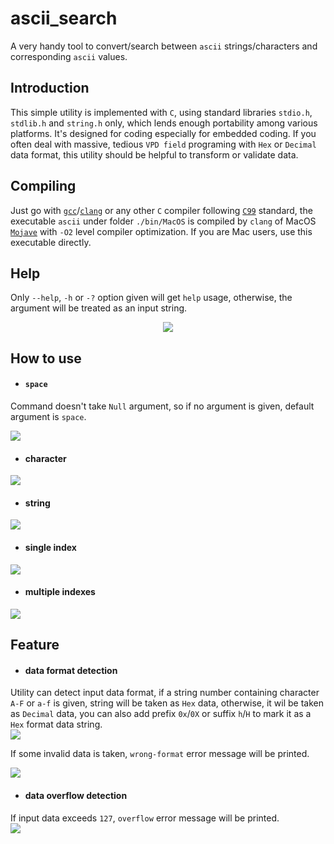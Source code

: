 # ascii_search
  A very handy tool to convert/search between `ascii` strings/characters and corresponding `ascii` values.

## Introduction  

  This simple utility is implemented with `C`, using standard libraries `stdio.h`, `stdlib.h` and `string.h` only, which lends enough portability among various platforms. It's designed for coding especially for embedded coding. If you often deal with massive, tedious `VPD field` programing with `Hex` or `Decimal` data format, this utility should be helpful to transform or validate data.

## Compiling  

  Just go with [`gcc`](https://gcc.gnu.org/)/[`clang`](https://clang.llvm.org/) or any other `C` compiler following [`C99`](https://en.wikipedia.org/wiki/C99) standard, the executable `ascii` under folder `./bin/MacOS` is compiled by `clang` of MacOS [`Mojave`](https://www.apple.com/macos/mojave/) with `-O2` level compiler optimization. If you are Mac users, use this executable directly.   
  
## Help  

  Only `--help`, `-h` or `-?` option given will get `help` usage, otherwise, the argument will be treated as an input string.  
<p align="center">
<img src="https://github.com/mingsxs/ascii_search/blob/master/screenshot/help.png" />
</p>

## How to use 
- #### `space`  
Command doesn't take `Null` argument, so if no argument is given, default argument is `space`.  
   
<img src="https://github.com/mingsxs/ascii_search/blob/master/screenshot/help-space.gif" />

- #### character
<img src="https://github.com/mingsxs/ascii_search/blob/master/screenshot/help-single-char.gif" />

- #### string   
<img src="https://github.com/mingsxs/ascii_search/blob/master/screenshot/help-string.gif" />  

- #### single index   
<img src="https://github.com/mingsxs/ascii_search/blob/master/screenshot/help-single-index.gif" />

- #### multiple indexes  
<img src="https://github.com/mingsxs/ascii_search/blob/master/screenshot/help-indexes.gif" />  
  
## Feature  
- #### data format detection 
Utility can detect input data format, if a string number containing character `A-F` or `a-f` is given, string will be taken as `Hex` data, otherwise, it wil be taken as `Decimal` data, you can also add prefix `0x`/`0X` or suffix `h`/`H` to mark it as a `Hex` format data string.   
<img src="https://github.com/mingsxs/ascii_search/blob/master/screenshot/format-detect.gif" />   
    
If some invalid data is taken, `wrong-format` error message will be printed.   
   
<img src="https://github.com/mingsxs/ascii_search/blob/master/screenshot/wrong-format-detect.gif" /> 
   
- #### data overflow detection  
If input data exceeds `127`, `overflow` error message will be printed.   
<img src="https://github.com/mingsxs/ascii_search/blob/master/screenshot/overflow-detect.gif" />   
